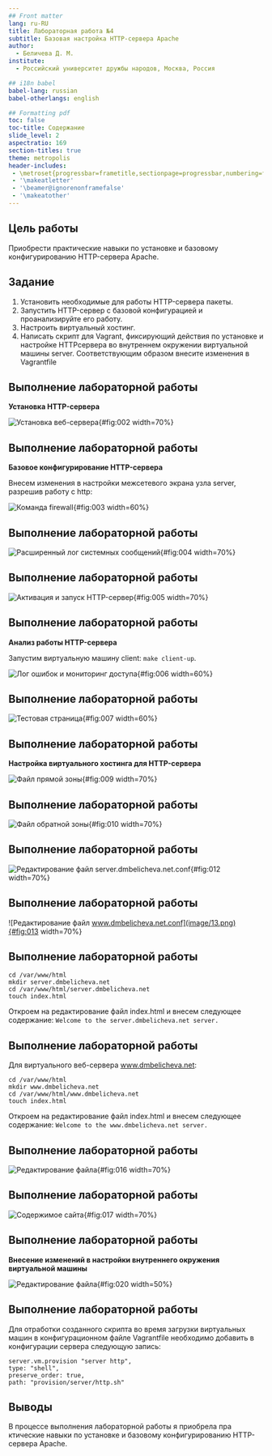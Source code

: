 ```yaml
---
## Front matter
lang: ru-RU
title: Лабораторная работа №4
subtitle: Базовая настройка HTTP-сервера Apache
author:
  - Беличева Д. М.
institute:
  - Российский университет дружбы народов, Москва, Россия

## i18n babel
babel-lang: russian
babel-otherlangs: english

## Formatting pdf
toc: false
toc-title: Содержание
slide_level: 2
aspectratio: 169
section-titles: true
theme: metropolis
header-includes:
 - \metroset{progressbar=frametitle,sectionpage=progressbar,numbering=fraction}
 - '\makeatletter'
 - '\beamer@ignorenonframefalse'
 - '\makeatother'
---
```


## Цель работы

Приобрести практические навыки по установке и базовому конфигурированию HTTP-сервера Apache.


## Задание

1. Установить необходимые для работы HTTP-сервера пакеты.
2. Запустить HTTP-сервер с базовой конфигурацией и проанализируйте его работу.
3. Настроить виртуальный хостинг.
4. Написать скрипт для Vagrant, фиксирующий действия по установке и настройке HTTPсервера во внутреннем окружении виртуальной машины server. Соответствующим образом внесите изменения в Vagrantfile

## Выполнение лабораторной работы

**Установка HTTP-сервера**

![Установка веб-сервера](image/2.png){#fig:002 width=70%}

## Выполнение лабораторной работы

**Базовое конфигурирование HTTP-сервера**

Внесем изменения в настройки межсетевого экрана узла server, разрешив работу с http:

![Команда firewall](image/3.png){#fig:003 width=60%}

## Выполнение лабораторной работы

![Расширенный лог системных сообщений](image/4.png){#fig:004 width=70%}

## Выполнение лабораторной работы

![Активация и запуск HTTP-сервер](image/5.png){#fig:005 width=70%}

## Выполнение лабораторной работы

**Анализ работы HTTP-сервера**

Запустим виртуальную машину client: `make client-up`.

![Лог ошибок и мониторинг доступа](image/6.png){#fig:006 width=60%}

## Выполнение лабораторной работы

![Тестовая страница](image/7.png){#fig:007 width=60%}

## Выполнение лабораторной работы

**Настройка виртуального хостинга для HTTP-сервера**

![Файл прямой зоны](image/9.png){#fig:009 width=70%}

## Выполнение лабораторной работы

![Файл обратной зоны](image/10.png){#fig:010 width=70%}


## Выполнение лабораторной работы

![Редактирование файл server.dmbelicheva.net.conf](image/12.png){#fig:012 width=70%}

## Выполнение лабораторной работы

![Редактирование файл www.dmbelicheva.net.conf](image/13.png){#fig:013 width=70%}

## Выполнение лабораторной работы

```
cd /var/www/html
mkdir server.dmbelicheva.net
cd /var/www/html/server.dmbelicheva.net
touch index.html
```

Откроем на редактирование файл index.html и внесем следующее содержание:
`Welcome to the server.dmbelicheva.net server.`

## Выполнение лабораторной работы

Для виртуального веб-сервера www.dmbelicheva.net:

```
cd /var/www/html
mkdir www.dmbelicheva.net
cd /var/www/html/www.dmbelicheva.net
touch index.html
```

Откроем на редактирование файл index.html и внесем следующее содержание:
`Welcome to the www.dmbelicheva.net server.`

## Выполнение лабораторной работы

![Редактирование файла](image/16.png){#fig:016 width=70%}

## Выполнение лабораторной работы

![Содержимое сайта](image/17.png){#fig:017 width=70%}

## Выполнение лабораторной работы

**Внесение изменений в настройки внутреннего окружения виртуальной машины**

![Редактирование файла](image/20.png){#fig:020 width=50%}

## Выполнение лабораторной работы

Для отработки созданного скрипта во время загрузки виртуальных машин в конфигурационном файле Vagrantfile необходимо добавить в конфигурации сервера
следующую запись:

```
server.vm.provision "server http",
type: "shell",
preserve_order: true,
path: "provision/server/http.sh"
```
 
## Выводы

В процессе выполнения лабораторной работы я приобрела пра  ктические навыки по установке и базовому конфигурированию HTTP-сервера Apache.
